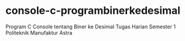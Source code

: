 # console-c-programbinerkedesimal
Program C Console tentang Biner ke Desimal
Tugas Harian Semester 1 Politeknik Manufaktur Astra
